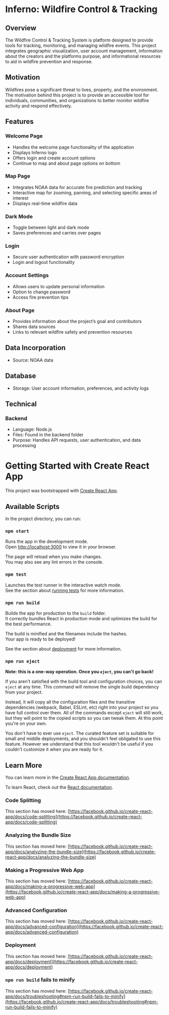 # Inferno: Wildfire Control & Tracking
## Overview
The Wildfire Control & Tracking System is platform designed to provide tools for tracking, monitoring, and managing wildfire events. 
This project integrates geographic visualization, user account management, information about the creators and the platforms purpose, and informational resources to aid in wildfire prevention and response.
## Motivation
Wildfires pose a significant threat to lives, property, and the environment. The motivation behind this project is to provide an accessible tool for individuals, communities, and organizations to better monitor wildfire activity and respond effectively.
## Features
### Welcome Page
- Handles the welcome page functionality of the application
- Displays Inferno logo
- Offers login and create account options
- Continue to map and about page options on bottom
### Map Page
- Integrates NOAA data for accurate fire prediction and tracking
- Interactive map for zooming, panning, and selecting specific areas of interest
- Displays real-time wildfire data

### Dark Mode
- Toggle between light and dark mode
- Saves preferences and carries over pages

### Login
- Secure user authentication with password encryption
- Login and logout functionality

### Account Settings
- Allows users to update personal information
- Option to change password
- Access fire prevention tips

### About Page
- Provides information about the project’s goal and contributors
- Shares data sources
- Links to relevant wildfire safety and prevention resources

## Data Incorporation
- Source: NOAA data

## Database
- Storage: User account information, preferences, and activity logs

## Technical 
### Backend
- Language: Node.js
- Files: Found in the backend folder
- Purpose: Handles API requests, user authentication, and data processing
# Getting Started with Create React App

This project was bootstrapped with [Create React App](https://github.com/facebook/create-react-app).

## Available Scripts

In the project directory, you can run:

### `npm start`

Runs the app in the development mode.\
Open [http://localhost:3000](http://localhost:3000) to view it in your browser.

The page will reload when you make changes.\
You may also see any lint errors in the console.

### `npm test`

Launches the test runner in the interactive watch mode.\
See the section about [running tests](https://facebook.github.io/create-react-app/docs/running-tests) for more information.

### `npm run build`

Builds the app for production to the `build` folder.\
It correctly bundles React in production mode and optimizes the build for the best performance.

The build is minified and the filenames include the hashes.\
Your app is ready to be deployed!

See the section about [deployment](https://facebook.github.io/create-react-app/docs/deployment) for more information.

### `npm run eject`

**Note: this is a one-way operation. Once you `eject`, you can't go back!**

If you aren't satisfied with the build tool and configuration choices, you can `eject` at any time. This command will remove the single build dependency from your project.

Instead, it will copy all the configuration files and the transitive dependencies (webpack, Babel, ESLint, etc) right into your project so you have full control over them. All of the commands except `eject` will still work, but they will point to the copied scripts so you can tweak them. At this point you're on your own.

You don't have to ever use `eject`. The curated feature set is suitable for small and middle deployments, and you shouldn't feel obligated to use this feature. However we understand that this tool wouldn't be useful if you couldn't customize it when you are ready for it.

## Learn More

You can learn more in the [Create React App documentation](https://facebook.github.io/create-react-app/docs/getting-started).

To learn React, check out the [React documentation](https://reactjs.org/).

### Code Splitting

This section has moved here: [https://facebook.github.io/create-react-app/docs/code-splitting](https://facebook.github.io/create-react-app/docs/code-splitting)

### Analyzing the Bundle Size

This section has moved here: [https://facebook.github.io/create-react-app/docs/analyzing-the-bundle-size](https://facebook.github.io/create-react-app/docs/analyzing-the-bundle-size)

### Making a Progressive Web App

This section has moved here: [https://facebook.github.io/create-react-app/docs/making-a-progressive-web-app](https://facebook.github.io/create-react-app/docs/making-a-progressive-web-app)

### Advanced Configuration

This section has moved here: [https://facebook.github.io/create-react-app/docs/advanced-configuration](https://facebook.github.io/create-react-app/docs/advanced-configuration)

### Deployment

This section has moved here: [https://facebook.github.io/create-react-app/docs/deployment](https://facebook.github.io/create-react-app/docs/deployment)

### `npm run build` fails to minify

This section has moved here: [https://facebook.github.io/create-react-app/docs/troubleshooting#npm-run-build-fails-to-minify](https://facebook.github.io/create-react-app/docs/troubleshooting#npm-run-build-fails-to-minify)

